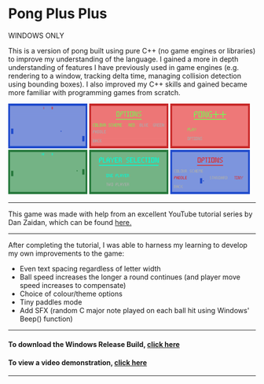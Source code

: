 # Pong Plus Plus

WINDOWS ONLY

This is a version of pong built using pure C++ (no game engines or libraries) to improve my understanding of the language. I gained a more in depth understanding of features I have previously used in game engines (e.g. rendering to a window, tracking delta time, managing collision detection using bounding boxes).
I also improved my C++ skills and gained became more familiar with programming games from scratch.

<img src="https://github.com/JACPro/JACPro.github.io/blob/main/images/PongGame.gif" title="Picking up Fuel" width="32%"></img>
<img src="https://github.com/JACPro/JACPro.github.io/blob/main/images/PongOptions.gif" title="Score Multipliers" width="32%"></img>
<img src="https://github.com/JACPro/JACPro.github.io/blob/main/images/PongMainMenu.png" title="Out of Fuel" width="32%"></img>
<img src="https://github.com/JACPro/JACPro.github.io/blob/main/images/PongGame.png" title="Start Screen" width="32%"></img>
<img src="https://github.com/JACPro/JACPro.github.io/blob/main/images/PongPlayerMenu.png" title="Finish Line" width="32%"></img> 
<img src="https://github.com/JACPro/JACPro.github.io/blob/main/images/PongOptionsMenu.png" title="Level Complete" width="32%"></img> 

___
This game was made with help from an excellent YouTube tutorial series by Dan Zaidan, which can be found [here.](https://www.youtube.com/playlist?list=PL7Ej6SUky135IAAR3PFCFyiVwanauRqj3)
___

After completing the tutorial, I was able to harness my learning to develop my own improvements to the game:
* Even text spacing regardless of letter width
* Ball speed increases the longer a round continues (and player move speed increases to compensate)
* Choice of colour/theme options
* Tiny paddles mode
* Add SFX (random C major note played on each ball hit using Windows' Beep() function)

___
#### To download the Windows Release Build, [click here](https://github.com/JACPro/PongPlusPlusSrc/raw/main/Release/PongPlusPlus.exe)

#### To view a video demonstration, [click here](https://www.youtube.com/watch?v=hwiaOXxsYjA)
___


<!---
* TODO - AI tries to hit the ball with the end of the pad instead of the middle to throw the player off
* TODO - Different AI difficulties
* TODO - Hard AI difficulty calculates the position it needs to be in to hit the ball as soon as the player hits it (rather than chasing the ball based only on its current position)
* TODO - Round paddles mode
* TODO - Graphics mode
-->
